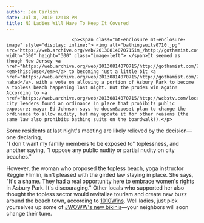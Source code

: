 ```yaml
---
author: Jen Carlson
date: Jul 8, 2010 12:18 PM
title: NJ Ladies Will Have To Keep It Covered
---
```



                            
                            
                            
                            <p><span class="mt-enclosure mt-enclosure-image" style="display: inline;"> <img alt="bathingsuits0710.jpg" src="https://web.archive.org/web/20130814070715im_/http://gothamist.com/attachments/arts_jen/bathingsuits0710.jpg" width="300" height="300" class="image-left"> </span>It seemed as though New Jersey <a href="https://web.archive.org/web/20130814070715/http://gothamist.com/2010/06/28/topless_beach.php">was <em>thisclose</em></a> to becoming just a little bit <a href="https://web.archive.org/web/20130814070715/http://gothamist.com/2010/06/22/jersey_beach.php">more naked</a>, with a vote on allowing a portion of Asbury Park to become a topless beach happening last night. But the prudes win again! According to <a href="https://web.archive.org/web/20130814070715/http://wcbstv.com/local/topless.beach.asbury.2.1793020.html">WCBS</a>, city leaders found an ordinance in place that prohibits public exposure; mayor Ed Johnson says he doesn&apos;t plan to change the ordinance to allow nudity, but may update it for other reasons (the same law also prohibits bathing suits on the boardwalk!).</p>

<p>Some residents at last night&apos;s meeting are likely relieved by the decision&#x2014;one declaring, <br>
&quot;I don&apos;t want my family members to be exposed to&quot; toplessness, and another saying, &quot;I oppose any public nudity or partial nudity on city beaches.&quot; </p>

<p>However, the woman who proposed the topless beach, yoga instructor Reggie Flimlin, isn&apos;t pleased with the girded law staying in place. She says, &quot;It&apos;s a shame. They had a real opportunity here to embrace women&apos;s rights in Asbury Park. It&apos;s discouraging.&quot; Other locals who supported her also thought the topless sector would revitalize tourism and create new buzz around the beach town, according to <a href="https://web.archive.org/web/20130814070715/http://www.1010wins.com/Asbury-Park-Won-t-Go-Topless/7636712">1010Wins</a>. Well ladies, just pick yourselves up some of <a href="https://web.archive.org/web/20130814070715/http://gothamist.com/2010/07/07/jwoww.php?gallery0Pic=4#gallery">JWOWW&apos;s new bikinis</a>&#x2014;your neighbors will soon change their tune. </p>
                            
                            
                            